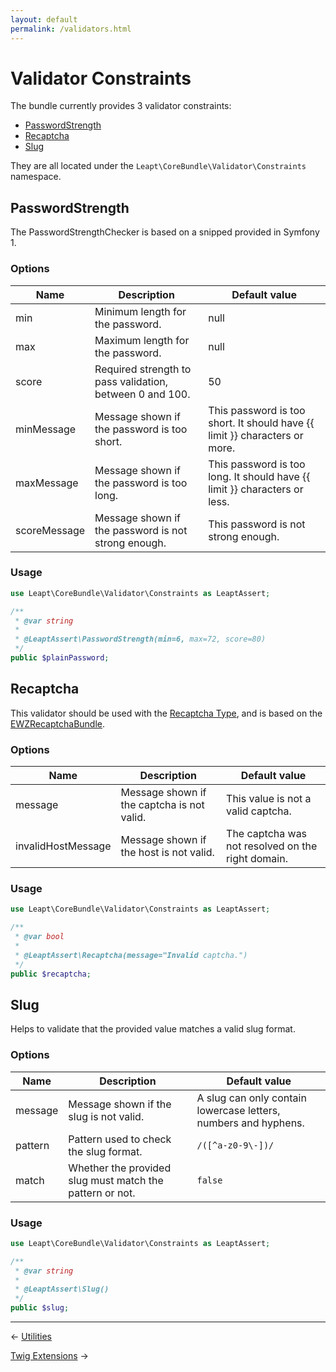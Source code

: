 ```yaml
---
layout: default
permalink: /validators.html
---
```


# Validator Constraints

The bundle currently provides 3 validator constraints:

- [PasswordStrength](#password-strength)
- [Recaptcha](#recaptcha)
- [Slug](#slug)

They are all located under the `Leapt\CoreBundle\Validator\Constraints` namespace.

## <a name="password-strength"></a> PasswordStrength

The PasswordStrengthChecker is based on a snipped provided in Symfony 1.

### Options

| Name | Description | Default value |
| ---- | ----------- | ------------- |
| min | Minimum length for the password. | null |
| max | Maximum length for the password. | null |
| score | Required strength to pass validation, between 0 and 100. | 50 |
| minMessage | Message shown if the password is too short. | This password is too short. It should have {{ limit }} characters or more. |
| maxMessage | Message shown if the password is too long. | This password is too long. It should have {{ limit }} characters or less. |
| scoreMessage | Message shown if the password is not strong enough. | This password is not strong enough. |

### Usage

```php
use Leapt\CoreBundle\Validator\Constraints as LeaptAssert;

/**
 * @var string
 *
 * @LeaptAssert\PasswordStrength(min=6, max=72, score=80)
 */
public $plainPassword;
```

## <a name="recaptcha"></a> Recaptcha

This validator should be used with the [Recaptcha Type](/form-types.html#recaptcha-type), and is based on the
[EWZRecaptchaBundle](https://github.com/excelwebzone/EWZRecaptchaBundle/).

### Options

| Name | Description | Default value |
| ---- | ----------- | ------------- |
| message | Message shown if the captcha is not valid. | This value is not a valid captcha. |
| invalidHostMessage | Message shown if the host is not valid. | The captcha was not resolved on the right domain. |

### Usage

```php
use Leapt\CoreBundle\Validator\Constraints as LeaptAssert;

/**
 * @var bool
 *
 * @LeaptAssert\Recaptcha(message="Invalid captcha.")
 */
public $recaptcha;
```

## <a name="slug"></a> Slug

Helps to validate that the provided value matches a valid slug format.

### Options

| Name | Description | Default value |
| ---- | ----------- | ------------- |
| message | Message shown if the slug is not valid. | A slug can only contain lowercase letters, numbers and hyphens. |
| pattern | Pattern used to check the slug format. | `/([^a-z0-9\-])/` |
| match | Whether the provided slug must match the pattern or not. | `false` |

### Usage

```php
use Leapt\CoreBundle\Validator\Constraints as LeaptAssert;

/**
 * @var string
 *
 * @LeaptAssert\Slug()
 */
public $slug;
```

----------

&larr; [Utilities](/utilities.html)

[Twig Extensions](/twig_extensions.html) &rarr;
